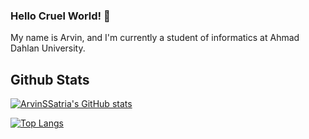 ### Hello Cruel World! 👋
My name is Arvin, and I'm currently a student of informatics at Ahmad Dahlan University.
## Github Stats
[![ArvinSSatria's GitHub stats](https://github-readme-stats.vercel.app/api?username=ArvinSSatria&bg_color=17181C&title_color=00BFFF&text_color=ffffff&icon_color=ffffff&hide_border=true&style=flat-square)](https://github.com/ArvinSSatria)

[![Top Langs](https://github-readme-stats.vercel.app/api/top-langs/?username=ArvinSSatria&layout=compact&bg_color=17181C&title_color=00BFFF&text_color=ffffff&hide_border=true&style=flat-square)](https://github.com/ArvinSSatria)

<!--
**ArvinSSatria/ArvinSSatria** is a ✨ _special_ ✨ repository because its `README.md` (this file) appears on your GitHub profile.

Here are some ideas to get you started:

- 🔭 I’m currently working on ...
- 🌱 I’m currently learning ...
- 👯 I’m looking to collaborate on ...
- 🤔 I’m looking for help with ...
- 💬 Ask me about ...
- 📫 How to reach me: ...
- 😄 Pronouns: ...
- ⚡ Fun fact: ...
-->
